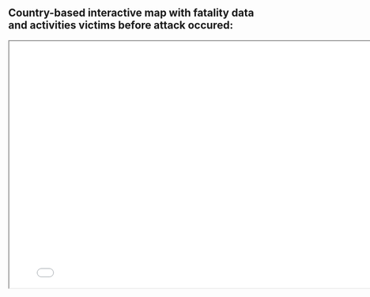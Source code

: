 <!DOCTYPE html>
<html lang="en">

<Body>
   <section class="section">
      <div class="container">
         <div class="row">
            <div class="col text-center">
               <h2> Country-based interactive map with fatality data and activities victims before attack occured: </h2>
            </div>
         </div>
      </div>
   <section>
                        

  <iframe src="Global-Shark-Attacks-Map.html" height="500" width="800"></iframe>
<Body>
